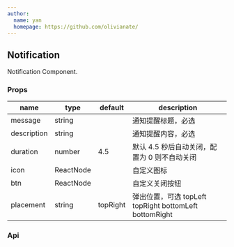 ```yaml
---
author:
  name: yan
  homepage: https://github.com/olivianate/
---
```


## Notification

Notification Component.

### Props
|name|type|default|description|
|---|---|---|---|
|message|string||通知提醒标题，必选|
|description|string||通知提醒内容，必选|
|duration|number|4.5|默认 4.5 秒后自动关闭，配置为 0 则不自动关闭|
|icon|ReactNode||自定义图标|
|btn|ReactNode||自定义关闭按钮|
|placement|string|topRight|弹出位置，可选 topLeft topRight bottomLeft bottomRight|
### Api